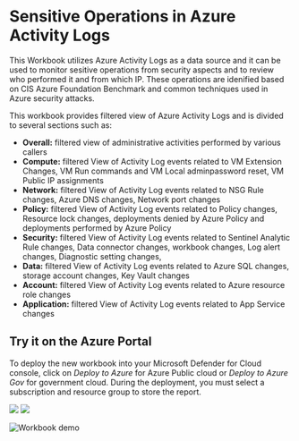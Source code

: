 # Sensitive Operations in Azure Activity Logs 

 This Workbook utilizes Azure Activity Logs as a data source and it can be used to monitor sesitive operations from security aspects and to review who performed it and from which IP. These operations are idenified based on CIS Azure Foundation Benchmark and common techniques used in Azure security attacks. 


This workbook provides filtered view of Azure Activity Logs and is divided to several sections such as:

-	**Overall:**  filtered view of administrative activities performed by various callers   
-	**Compute:** filtered View of Activity Log events related to VM Extension Changes, VM Run commands and VM Local adminpassword reset, VM Public IP assignments 
-	**Network:** filtered View of Activity Log events related to NSG Rule changes, Azure DNS changes, Network port changes  
-	**Policy:** filtered View of Activity Log events related to Policy changes, Resource lock changes, deployments denied by Azure Policy and deployments performed by Azure Policy 
-	**Security:** filtered View of Activity Log events related to Sentinel Analytic Rule changes, Data connector changes, workbook changes, Log alert changes, Diagnostic setting changes, 
-	**Data:** filtered View of Activity Log events related to Azure SQL changes, storage account changes, Key Vault changes 
-	**Account:** filtered View of Activity Log events related to Azure resource role changes  
-	**Application:** filtered View of Activity Log events related to App Service changes 



## Try it on the Azure Portal

To deploy the new workbook into your Microsoft Defender for Cloud console, click on *Deploy to Azure* for Azure Public cloud or *Deploy to Azure Gov* for government cloud.
During the deployment, you must select a subscription and resource group to store the report. 

<a  href="https://portal.azure.com/#create/Microsoft.Template/uri/https%3A%2F%2Fraw.githubusercontent.com%2FITSec365%2FWorkbooks%2Fmain%2FSensitiveOperationsinAzureActivityLogs%2SensitiveOperationsAzureActivity.json" target="_blank"><img src="https://aka.ms/deploytoazurebutton"/></a>
<a href="https://portal.azure.us/#create/Microsoft.Template/uri/https%3A%2F%2Fraw.githubusercontent.com%2FAzure%2FAzure-Security-Center%2Fmain%2FWorkbooks%2FWellArchitected%2520Framework%2520Security%2FarmTemplate.json" target="_blank"><img src="https://aka.ms/deploytoazuregovbutton"/></a>

![Workbook demo](./Activity.GIF)

